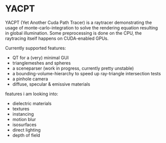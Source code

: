# YACPT

YACPT (Yet Another Cuda Path Tracer) is a raytracer demonstrating the usage of monte-carlo-integration to solve
the rendering equation resulting in global illumination. Some preprocessing is done on the CPU, the raytracing itself
happens on CUDA-enabled GPUs.

Currently supported features:
- QT for a (very) minimal GUI
- trianglemeshes and spheres
- a sceneparser (work in progress, currently pretty unstable)
- a bounding-volume-hierarchy to speed up ray-triangle intersection tests
- a pinhole camera
- diffuse, specular & emissive materials

features i am looking into:
- dielectric materials
- textures
- instancing
- motion blur
- isosurfaces
- direct lighting
- depth of field
